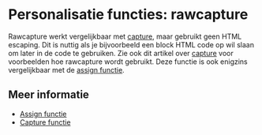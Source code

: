 # Personalisatie functies: rawcapture

Rawcapture werkt vergelijkbaar met [capture](./personalization-functions-capture), 
maar gebruikt geen HTML escaping. Dit is nuttig als je bijvoorbeeld een 
block HTML code op wil slaan om later in de code te gebruiken. Zie ook dit 
artikel over [capture](./personalization-functions-capture) voor voorbeelden 
hoe rawcapture wordt gebruikt. Deze functie is ook enigzins vergelijkbaar 
met de [assign functie](./personalization-functions-assign).

## Meer informatie

* [Assign functie](./personalization-functions-assign)
* [Capture functie](./personalization-functions-capture)
